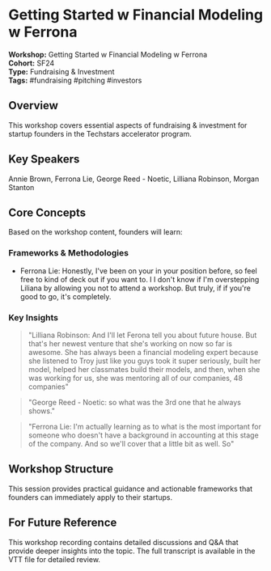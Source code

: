# Getting Started w  Financial Modeling w  Ferrona

**Workshop:** Getting Started w  Financial Modeling w  Ferrona  
**Cohort:** SF24  
**Type:** Fundraising & Investment  
**Tags:** #fundraising #pitching #investors

## Overview

This workshop covers essential aspects of fundraising & investment for startup founders in the Techstars accelerator program.

## Key Speakers

Annie Brown, Ferrona Lie, George Reed - Noetic, Lilliana Robinson, Morgan Stanton

## Core Concepts

Based on the workshop content, founders will learn:


### Frameworks & Methodologies

- Ferrona Lie: Honestly, I've been on your in your position before, so feel free to kind of deck out if you want to. I I don't know if I'm overstepping Liliana by allowing you not to attend a workshop. But truly, if if you're good to go, it's completely.

### Key Insights

> "Lilliana Robinson: And I'll let Ferona tell you about future house. But that's her newest venture that she's working on now so far is awesome. She has always been a financial modeling expert because she listened to Troy just like you guys took it super seriously, built her model, helped her classmates build their models, and then, when she was working for us, she was mentoring all of our companies, 48 companies"

> "George Reed - Noetic: so what was the 3rd one that he always shows."

> "Ferrona Lie: I'm actually learning as to what is the most important for someone who doesn't have a background in accounting at this stage of the company. And so we'll cover that a little bit as well. So"


## Workshop Structure

This session provides practical guidance and actionable frameworks that founders can immediately apply to their startups.

## For Future Reference

This workshop recording contains detailed discussions and Q&A that provide deeper insights into the topic. The full transcript is available in the VTT file for detailed review.
